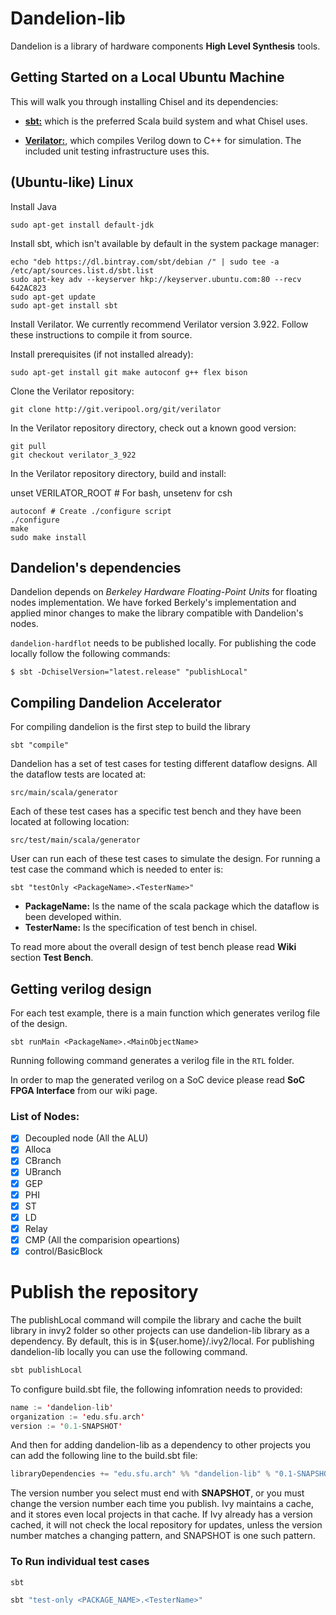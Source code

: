 # Dandelion-lib

Dandelion is a library of hardware components **High Level Synthesis** tools.

## Getting Started on a Local Ubuntu Machine

This will walk you through installing Chisel and its dependencies:

* **[sbt:](https://www.scala-sbt.org/)** which is the preferred Scala build system and what Chisel uses.

* **[Verilator:](https://www.veripool.org/wiki/verilator)**, which compiles Verilog down to C++ for simulation. The included unit testing infrastructure uses this.

## (Ubuntu-like) Linux

Install Java

```
sudo apt-get install default-jdk
```

Install sbt, which isn't available by default in the system package manager:

```
echo "deb https://dl.bintray.com/sbt/debian /" | sudo tee -a /etc/apt/sources.list.d/sbt.list
sudo apt-key adv --keyserver hkp://keyserver.ubuntu.com:80 --recv 642AC823
sudo apt-get update
sudo apt-get install sbt
```

Install Verilator. We currently recommend Verilator version 3.922. Follow these instructions to compile it from source.

Install prerequisites (if not installed already):

```
sudo apt-get install git make autoconf g++ flex bison
```

Clone the Verilator repository:

```
git clone http://git.veripool.org/git/verilator
```
In the Verilator repository directory, check out a known good version:

```
git pull
git checkout verilator_3_922
```

In the Verilator repository directory, build and install:

unset VERILATOR_ROOT # For bash, unsetenv for csh
```
autoconf # Create ./configure script
./configure
make
sudo make install
```


## Dandelion's dependencies
Dandelion depends on _Berkeley Hardware Floating-Point Units_ for floating nodes implementation. We have forked Berkely's implementation and applied minor changes to make the library compatible with Dandelion's nodes.

`dandelion-hardflot` needs to be published locally. For publishing the code locally follow the following commands:

```
$ sbt -DchiselVersion="latest.release" "publishLocal"
```

## Compiling Dandelion Accelerator
For compiling dandelion is the first step to build the library

```
sbt "compile"
```


Dandelion has a set of test cases for testing different dataflow designs. All the dataflow tests are located at:
```
src/main/scala/generator
```

Each of these test cases has a specific test bench and they have been located at following location:
```
src/test/main/scala/generator
```
User can run each of these test cases to simulate the design. For running a test case the command which is needed to enter is:
```
sbt "testOnly <PackageName>.<TesterName>"
```

* **PackageName:** Is the name of the scala package which the dataflow is been developed within.
* **TesterName:** Is the specification of test bench in chisel.

To read more about the overall design of test bench please read **Wiki** section **Test Bench**.

## Getting verilog design
For each test example, there is a main function which generates verilog file of the design.

```
sbt runMain <PackageName>.<MainObjectName>
```

Running following command generates a verilog file in the `RTL` folder.

In order to map the generated verilog on a SoC device please read **SoC FPGA Interface** from our wiki page.

### List of Nodes:

- [x]  Decoupled node (All the ALU)
- [x]  Alloca
- [x]  CBranch
- [x]  UBranch
- [x]  GEP
- [x]  PHI
- [x]  ST
- [x]  LD
- [x]  Relay
- [x]  CMP (All the comparision opeartions)
- [x]  control/BasicBlock

# Publish the repository
The publishLocal command will compile the library and cache the built library in invy2 folder so other projects can use
dandelion-lib library as a dependency. By default, this is in ${user.home}/.ivy2/local. For publishing dandelion-lib locally you can use the following command.

```scala
sbt publishLocal
```

To configure build.sbt file, the following infomration needs to provided:

```scala
name := 'dandelion-lib'
organization := 'edu.sfu.arch'
version := '0.1-SNAPSHOT'
```

And then for adding dandelion-lib as a dependency to other projects you can add the following line to the build.sbt file:
```scala
libraryDependencies += "edu.sfu.arch" %% "dandelion-lib" % "0.1-SNAPSHOT"
```

The version number you select must end with **SNAPSHOT**, or you must change the version number each time you publish.
Ivy maintains a cache, and it stores even local projects in that cache.
If Ivy already has a version cached, it will not check the local repository for updates, unless the version number matches a changing pattern, and SNAPSHOT is one such pattern.

### To Run individual test cases
```sh
sbt 
```
```sh
sbt "test-only <PACKAGE_NAME>.<TesterName>"
```
